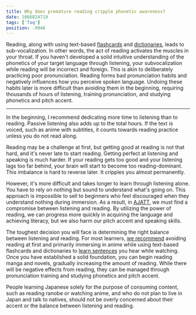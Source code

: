 ```yaml
---
title: Why does premature reading cripple phonetic awareness?
date: 1666824719
tags: ['faq']
position: -9946
---
```


Reading,
along with using text-based [flashcards](spaced-repetition.html)
and [dictionaries](tag_dictionaries.html),
leads to sub-vocalization.
In other words,
the act of reading activates the muscles in your throat.
If you haven't developed a solid intuitive understanding
of the phonetics of your target language through listening,
your subvocalization while reading will be incorrect and foreign.
This is akin to deliberately practicing poor pronunciation.
Reading forms bad pronunciation habits
and negatively influences how you perceive spoken language.
Undoing these habits later is more difficult than avoiding them in the beginning,
requiring thousands of hours of listening,
training pronunciation,
and studying phonetics and pitch accent.

****

In the beginning,
I recommend dedicating more time to listening than to reading.
Passive listening also adds up to the total hours.
If the text is voiced,
such as anime with subtitles,
it counts towards reading practice
unless you do not read along.

Reading may be a challenge at first,
but getting good at reading is not that hard,
and it's never late to start reading.
Getting perfect at listening and speaking is much harder.
If your reading gets too good
and your listening lags too far behind,
your brain will start to become too reading-dominant.
This imbalance is hard to reverse later.
It cripples you almost permanently.

However,
it's more difficult and takes longer to learn through listening alone.
You have to rely on nothing but sound to understand what's going on.
This approach is impossible to sell to beginners
who feel discouraged when they understand nothing during immersion.
As a result,
in [AJATT](whats-ajatt.html),
we must find a compromise between listening and reading.
By utilizing the power of reading,
we can progress more quickly in acquiring the language and achieving literacy,
but we also harm our pitch accent and speaking skills.

The toughest decision you will face
is determining the right balance between listening and reading.
For most learners,
[we recommend](how-much-listening-should-i-do-before-i-start-reading.html)
avoiding reading at first
and primarily immersing in anime
while using text-based flashcards and dictionaries
to [learn sentences](sentence-mining.html) you hear while watching.
Once you have established a solid foundation,
you can begin reading manga and novels,
gradually increasing the amount of reading.
While there will be negative effects from reading,
they can be managed through pronunciation training
and studying phonetics and pitch accent.

People learning Japanese solely for the purpose of consuming content,
such as reading ranobe or watching anime,
and who do not plan to live in Japan and talk to natives,
should not be overly concerned about their accent
or the balance between listening and reading.
